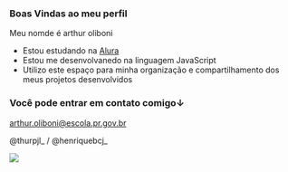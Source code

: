 ### Boas Vindas ao meu perfil 

Meu nomde é arthur oliboni
- Estou estudando na [Alura](https://www.alura.com.br)
- Estou me desenvolvanedo na linguagem JavaScript
- Utilizo este espaço para minha organização e compartilhamento dos meus projetos desenvolvidos


### Você pode entrar em contato comigo↓


arthur.oliboni@escola.pr.gov.br

@thurpjl_ / @henriquebcj_

![](https://media1.tenor.com/m/x4fU1yMhBx0AAAAC/chico-moedas-aquariano-nato.gif)

